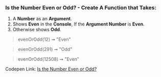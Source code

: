 ### Is the Number Even or Odd? - Create A Function that Takes:

1. A **Number** as an **Argument**.
1. Shows **Even** in the **Console**, If the **Argument Number** is **Even**. 
1. Otherwise shows **Odd**.

> evenOrOdd(12) ➞ "Even"

> evenOrOdd(291) ➞ "Odd"

> evenOrOdd(12508) ➞ "Even"

Codepen Link: [Is the Number Even or Odd?](https://codepen.io/javascriptstudent/pen/jRxoza)